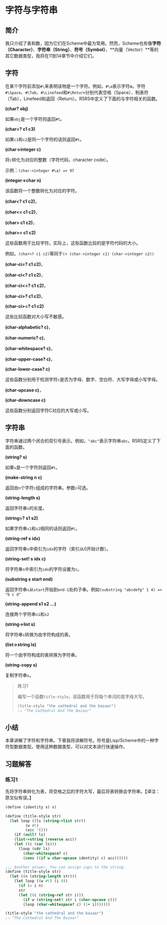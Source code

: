 # 字符与字符串

## 简介

我只介绍了表和数，因为它们在Scheme中最为常用。然而，Scheme也有像**字符（Character）**、**字符串（String）**、**符号（Symbol）**、**向量（Vector）**等的其它数据类型，我将在11到14章节中介绍它们。

## 字符

在某个字符前添加`#\`来表明该物是一个字符。例如，`#\a`表示字符a。字符`#\Space`、`#\Tab`、`#\Linefeed`和`#\Return`分别代表空格（Space）、制表符（Tab），Linefeed和返回（Return）。R5RS中定义了下面的与字符相关的函数。

**(char? obj)**

如果`obj`是一个字符则返回`#t`。

**(char=? c1 c3)**

如果`c1`和`c2`是同一个字符的话则返回`#t`。

**(char->integer c)**

将`c`转化为对应的整数（字符代码，character code）。

示例：`(char->integer #\a) => 97`

**(integer->char n)**

该函数将一个整数转化为对应的字符。

**(char<? c1 c2)**，

**(char<= c1 c2)**，

**(char> c1 c2)**，

**(char>= c1 c2)**

这些函数用于比较字符。实际上，这些函数比较的是字符代码的大小。

例如，`(char<? c1 c2)`等同于`(< (char->integer c1) (char->integer c2))`

**(char-ci=? c1 c2)**，

**(char-ci<? c1 c2)**，

**(char-ci<=? c1 c2)**，

**(char-ci>? c1 c2)**，

**(char-ci>=? c1 c2)**

这些比较函数对大小写不敏感。

**(char-alphabetic? c)**，

**(char-numeric? c)**，

**(char-whitespace? c)**，

**(char-upper-case? c)**，

**(char-lower-case? c)**

这些函数分别用于检测字符`c`是否为字母、数字、空白符、大写字母或小写字母。

**(char-upcase c)**，

**(char-downcase c)**

这些函数分别返回字符C对应的大写或小写。

## 字符串

字符串通过两个闭合的双引号表示。例如，`"abc"`表示字符串`abc`。R5RS定义了下面的函数。

**(string? s)**

如果`s`是一个字符则返回`#t`。

**(make-string n c)**

返回由`n`个字符`c`组成的字符串。参数`c`可选。
  
**(string-length s)**

返回字符串`s`的长度。
  
**(string=? s1 s2)**

如果字符串`s1`和`s2`相同的话则返回`#t`。

**(string-ref s idx)**

返回字符串`s`中索引为`idx`的字符（索引从0开始计数）。

**(string-set! s idx c)**

将字符串`s`中索引为`idx`的字符设置为`c`。

**(substring s start end)**

返回字符串`s`从`start`开始到`end-1`处的子串。例如`(substring "abcdefg" 1 4) => "b c d"`

**(string-append s1 s2 ...)**

连接两个字符串`s1`和`s2`

**(string->list s)**

将字符串`s`转换为由字符构成的表。

**(list->string ls)**

将一个由字符构成的表转换为字符串。

**(string-copy s)**

复制字符串`s`。

> 练习1
> 
> 编写一个函数`title-style`，该函数用于将每个单词的首字母大写。
>
> ```scheme
> (title-style "the cathedral and the bazaar")
> ;⇒ "The Cathedral And The Bazaar"
>```

## 小结

本章讲解了字符和字符串。下章我将讲解符号。符号是Lisp/Scheme中的一种字符型数据类型。使用这种数据类型，可以对文本进行快速操作。

## 习题解答

### 练习1

先将字符串转化为表，将空格之后的字符大写，最后将表转换会字符串。【译注：原文似有误。】

```scheme
(define (identity x) x)

(define (title-style str)
  (let loop ((ls (string->list str))
         (w #t)
         (acc '()))
    (if (null? ls)
    (list->string (reverse acc))
    (let ((c (car ls)))
      (loop (cdr ls)
        (char-whitespace? c)
        (cons ((if w char-upcase identity) c) acc))))))

;;; Another answer, You can assign caps to the string.
(define (title-style str)
  (let ((n (string-length str)))
    (let loop ((w #t) (i 0))
      (if (= i n)
      str
      (let ((c (string-ref str i)))
        (if w (string-set! str i (char-upcase c)))
        (loop (char-whitespace? c) (1+ i)))))))

(title-style "the cathedral and the bazaar")
;⇒ "The Cathedral And The Bazaar"
```
